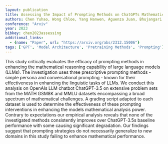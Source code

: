 ```yaml
---
layout: publication
title: Assessing the Impact of Prompting Methods on ChatGPTs Mathematical Capabilities
authors: Chen Yuhao, Wong Chloe, Yang Hanwen, Aguenza Juan, Bhujangari Sai, Vu Benthan, Lei Xun, Prasad Amisha, Fluss Manny, Phuong Eric, Liu Minghao, Kumar Raja, Vats Vanshika, Davis James
conference: "Arxiv"
year: 2023
bibkey: chen2023assessing
additional_links:
  - {name: "Paper", url: "https://arxiv.org/abs/2312.15006"}
tags: ['GPT', 'Model Architecture', 'Pretraining Methods', 'Prompting']
---
```

This study critically evaluates the efficacy of prompting methods in enhancing the mathematical reasoning capability of large language models (LLMs). The investigation uses three prescriptive prompting methods - simple persona and conversational prompting - known for their effectiveness in enhancing the linguistic tasks of LLMs. We conduct this analysis on OpenAIs LLM chatbot ChatGPT-3.5 on extensive problem sets from the MATH GSM8K and MMLU datasets encompassing a broad spectrum of mathematical challenges. A grading script adapted to each dataset is used to determine the effectiveness of these prompting interventions in enhancing the models mathematical analysis power. Contrary to expectations our empirical analysis reveals that none of the investigated methods consistently improves over ChatGPT-3.5s baseline performance with some causing significant degradation. Our findings suggest that prompting strategies do not necessarily generalize to new domains in this study failing to enhance mathematical performance.
